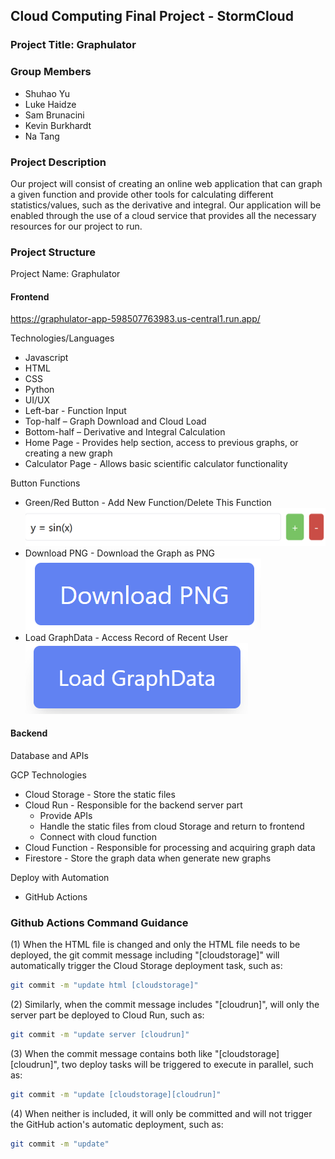 ## Cloud Computing Final Project - StormCloud 

### Project Title: Graphulator 

### Group Members 
- Shuhao Yu 
- Luke Haidze 
- Sam Brunacini 
- Kevin Burkhardt 
- Na Tang 
  
### Project Description

Our project will consist of creating an online web application that can graph a given function and provide other tools for calculating different statistics/values, such as the derivative and integral. Our application will be enabled through the use of a cloud service that provides all the necessary resources for our project to run. 

### Project Structure

Project Name: Graphulator 

#### Frontend

https://graphulator-app-598507763983.us-central1.run.app/

Technologies/Languages
- Javascript 
- HTML 
- CSS 
- Python 
- UI/UX 
- Left-bar - Function Input
- Top-half – Graph Download and Cloud Load
- Bottom-half – Derivative and Integral Calculation 
- Home Page - Provides help section, access to previous graphs, or creating a new graph 
- Calculator Page - Allows basic scientific calculator functionality 

Button Functions
- Green/Red Button - Add New Function/Delete This Function
![alt text](./docs/Add_Delete.PNG)
- Download PNG - Download the Graph as PNG
![alt text](./docs/Download.PNG)
- Load GraphData - Access Record of Recent User 
![alt text](./docs/Load.PNG) 
#### Backend

Database and APIs 

GCP Technologies
- Cloud Storage - Store the static files 
- Cloud Run - Responsible for the backend server part
  - Provide APIs
  - Handle the static files from cloud Storage and return to frontend
  - Connect with cloud function 
- Cloud Function - Responsible for processing and acquiring graph data
- Firestore - Store the graph data when generate new graphs

Deploy with Automation
- GitHub Actions 

### Github Actions Command Guidance

(1) When the HTML file is changed and only the HTML file needs to be deployed, the git commit message including "[cloudstorage]" will automatically trigger the Cloud Storage deployment task, such as: 

```bash 
git commit -m "update html [cloudstorage]"
```

(2) Similarly, when the commit message includes "[cloudrun]", will only the server part be deployed to Cloud Run, such as: 

```bash 
git commit -m "update server [cloudrun]"
```

(3) When the commit message contains both like "[cloudstorage][cloudrun]", two deploy tasks will be triggered to execute in parallel,  such as: 

```bash 
git commit -m "update [cloudstorage][cloudrun]"
```

(4) When neither is included, it will only be committed and will not trigger the GitHub action's automatic deployment, such as: 

```bash 
git commit -m "update" 
```

